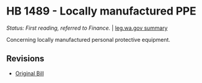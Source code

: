 # HB 1489 - Locally manufactured PPE
*Status: First reading, referred to Finance.* | [leg.wa.gov summary](https://app.leg.wa.gov/billsummary?BillNumber=1489&Year=2021)

Concerning locally manufactured personal protective equipment.

## Revisions
* [Original Bill](1/)